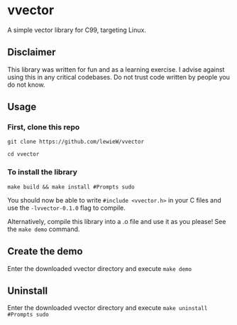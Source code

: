 # vvector
A simple vector library for C99, targeting Linux.

## Disclaimer
This library was written for fun and as a learning exercise.
I advise against using this in any critical codebases.
Do not trust code written by people you do not know.

## Usage
### First, clone this repo
```git clone https://github.com/lewieW/vvector```

```cd vvector```

### To install the library
```make build && make install #Prompts sudo```

You should now be able to write ```#include <vvector.h>``` in your C files and use the ```-lvvector-0.1.0``` flag to compile.

Alternatively, compile this library into a .o file and use it as you please! See the ```make demo``` command.

## Create the demo
Enter the downloaded vvector directory and execute 
```make demo```

## Uninstall
Enter the downloaded vvector directory and execute
```make uninstall #Prompts sudo```
